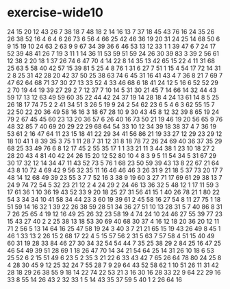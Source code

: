 # exercise-wide10
24
15
20
12
43
26
7
38
18
7
48
18
2
14
16
13
7
37
18
45
43
76
16
24
35
26
26
38
52
16
4
6
4
6
26
73
6
56
4
66
25
42
46
36
19
20
31
24
25
14
68
50
6
9
15
19
10
24
63
2
63
9
9
67
34
39
36
6
46
53
13
12
33
1
1
39
47
6
7
24
17
52
39
48
41
26
7
19
3
11
1
14
36
11
53
59
51
59
24
26
30
39
83
3
39
2
56
61
12
38
2
20
18
1
37
26
74
6
47
70
4
14
22
8
14
35
13
42
65
15
22
4
11
31
68
25
63
5
58
40
42
57
15
39
81
5
25
4
8
76
1
31
6
27
7
51
1
15
4
54
17
72
14
31
2
8
25
31
42
28
20
42
37
50
25
38
63
74
6
45
31
16
41
43
4
7
36
8
21
7
69
7
47
62
64
68
71
37
30
27
13
33
52
4
33
46
68
6
18
41
24
12
5
16
6
52
52
29
2
70
19
44
19
39
27
29
2
7
12
37
7
10
14
5
31
30
21
45
7
14
66
14
32
44
43
59
17
13
12
63
49
59
60
35
22
44
42
24
37
19
14
28
18
4
24
13
61
14
8
5
25
26
18
17
74
75
2
2
41
34
51
3
26
5
19
9
24
2
54
62
23
6
5
4
6
3
62
55
15
7
22
50
22
20
36
49
58
16
16
3
18
67
28
10
9
30
43
45
8
12
32
39
8
65
19
24
79
2
67
45
45
60
23
13
20
36
57
6
26
40
16
73
50
21
19
46
19
20
56
65
9
76
48
32
85
7
40
69
20
29
22
29
68
64
54
33
10
12
34
39
18
38
37
4
7
36
19
53
61
2
16
47
64
11
23
15
18
41
22
29
34
41
56
86
21
19
33
27
12
29
23
29
12
18
10
41
1
8
39
35
3
75
1
11
28
7
31
12
31
8
18
78
72
26
24
69
40
36
37
35
29
68
25
33
49
76
6
8
12
17
45
2
55
35
17
1
1
33
21
11
3
44
38
1
23
10
18
27
2
28
20
43
4
81
40
42
24
26
15
20
12
52
80
10
4
8
3
9
5
11
54
34
5
31
67
29
30
17
32
12
14
34
47
11
43
52
73
5
76
1
68
23
50
59
39
43
13
8
22
67
21
64
43
8
10
72
4
69
42
9
56
32
35
11
16
46
46
46
3
26
31
9
21
18
5
37
73
20
17
7
48
14
12
68
49
39
23
55
3
7
7
52
16
3
38
9
19
60
3
27
71
17
69
61
29
38
13
7
24
9
74
72
54
5
32
23
21
12
2
4
24
29
2
24
46
13
36
32
5
48
12
1
17
11
59
3
17
61
36
1
10
36
19
43
52
33
9
20
18
25
27
31
56
41
15
1
40
26
78
21
1
80
22
54
3
34
34
10
41
58
34
44
23
3
60
19
39
61
2
45
58
16
27
54
8
11
27
75
1
18
51
59
14
16
32
1
39
22
26
38
59
28
51
34
36
27
51
10
13
28
31
5
7
40
86
8
31
7
26
25
65
4
19
12
16
49
25
26
32
23
58
19
4
74
24
10
24
46
27
55
39
77
23
15
43
27
40
2
2
25
38
13
18
53
30
69
40
68
30
37
4
16
12
18
20
36
20
12
11
71
2
56
5
13
14
64
16
25
47
58
19
24
3
40
3
7
21
21
65
15
19
43
26
49
8
45
1
46
1
33
13
2
26
15
2
68
17
22
4
5
15
57
56
2
31
5
63
7
57
58
4
51
15
40
49
60
31
19
28
33
84
46
27
30
34
32
54
54
44
7
35
25
38
29
2
84
25
16
47
25
46
54
49
39
51
28
69
1
18
26
47
70
14
34
21
54
64
25
14
31
26
10
18
6
53
25
52
6
2
15
51
49
6
23
5
2
35
3
21
22
6
33
43
42
7
65
26
64
78
80
24
25
8
4
28
30
45
9
12
25
32
24
7
55
28
7
9
29
64
43
52
58
62
1
10
51
26
11
31
42
28
18
29
26
38
55
9
18
14
22
74
22
53
21
3
16
30
16
28
33
22
9
64
22
29
16
33
8
55
14
26
43
2
32
33
1
5
14
43
35
37
59
5
40
1
2
26
64
16
